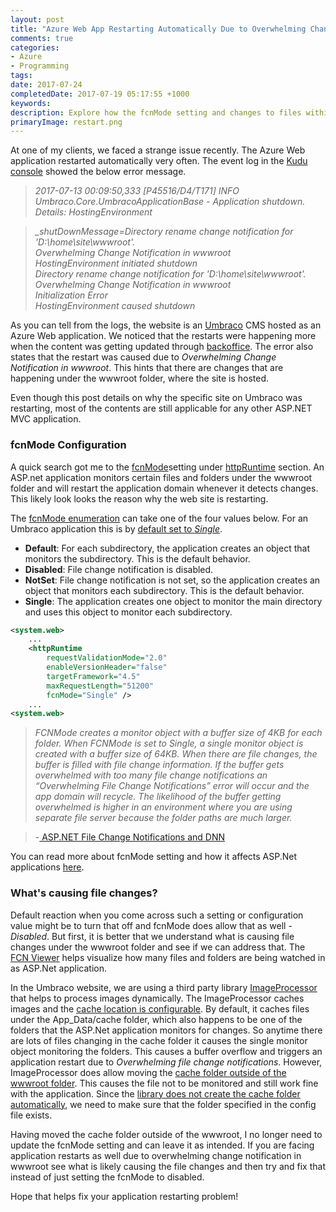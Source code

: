 ```yaml
---
layout: post
title: "Azure Web App Restarting Automatically Due to Overwhelming Change Notification"
comments: true
categories: 
- Azure
- Programming
tags: 
date: 2017-07-24
completedDate: 2017-07-19 05:17:55 +1000
keywords: 
description: Explore how the fcnMode setting and changes to files within wwwroot can cause application restarts.
primaryImage: restart.png
---
```


At one of my clients, we faced a strange issue recently. The Azure Web application restarted automatically very often. The event log in the [Kudu console](https://github.com/projectkudu/kudu/wiki/Kudu-console) showed the below error message.

> *2017-07-13 00:09:50,333 [P45516/D4/T171] INFO  Umbraco.Core.UmbracoApplicationBase - Application shutdown. Details: HostingEnvironment*

> *_shutDownMessage=Directory rename change notification for 'D:\home\site\wwwroot'.*    
> *Overwhelming Change Notification in wwwroot*     
> *HostingEnvironment initiated shutdown*    
> *Directory rename change notification for 'D:\home\site\wwwroot'.*     
> *Overwhelming Change Notification in wwwroot*     
> *Initialization Error*     
> *HostingEnvironment caused shutdown*     

As you can tell from the logs, the website is an [Umbraco](https://umbraco.com/) CMS hosted as an Azure Web application. We noticed that the restarts were happening more when the content was getting updated through [backoffice](https://our.umbraco.org/documentation/getting-started/backoffice/). The error also states that the restart was caused due to *Overwhelming Change Notification in wwwroot*. This hints that there are changes that are happening under the wwwroot folder, where the site is hosted.

<div class="alert alert-info">
Even though this post details on why the specific site on Umbraco was restarting, most of the contents are still applicable for any other ASP.NET MVC application.
</div>

### fcnMode Configuration

A quick search got me to the [fcnMode](https://msdn.microsoft.com/en-us/library/system.web.configuration.httpruntimesection.fcnmode(v=vs.110).aspx)setting under [httpRuntime](https://msdn.microsoft.com/en-us/library/system.web.configuration.httpruntimesection(v=vs.110).aspx) section. An ASP.net application monitors certain files and folders under the wwwroot folder and will restart the application domain whenever it detects changes. This likely look looks the reason why the web site is restarting.

The [fcnMode enumeration](https://msdn.microsoft.com/en-us/library/system.web.configuration.fcnmode(v=vs.110).aspx) can take one of the four values below. For an Umbraco application this is by [default set to *Single*](http://issues.umbraco.org/issue/U4-7712).

- **Default**: For each subdirectory, the application creates an object that monitors the subdirectory. This is the default behavior.   
- **Disabled**: File change notification is disabled.    
- **NotSet**: File change notification is not set, so the application creates an object that monitors each subdirectory. This is the default behavior.   
- **Single**: The application creates one object to monitor the main directory and uses this object to monitor each subdirectory.    

``` xml fcnMode set to Single for Umbraco application
<system.web>
    ...
    <httpRuntime 
        requestValidationMode="2.0" 
        enableVersionHeader="false"
        targetFramework="4.5"
        maxRequestLength="51200" 
        fcnMode="Single" />
    ...
<system.web>
```

> *FCNMode creates a monitor object with a buffer size of 4KB for each folder. When FCNMode is set to Single, a single monitor object is created with a buffer size of 64KB. When there are file changes, the buffer is filled with file change information. If the buffer gets overwhelmed with too many file change notifications an “Overwhelming File Change Notifications” error will occur and the app domain will recycle. The likelihood of the buffer getting overwhelmed is higher in an environment where you are using separate file server because the folder paths are much larger.*

> -[ ASP.NET File Change Notifications and DNN](http://www.dnnsoftware.com/community-blog/cid/154980/aspnet-file-change-notifications-and-dnn)

You can read more about fcnMode setting and how it affects ASP.Net applications [here](https://shazwazza.com/post/all-about-aspnet-file-change-notification-fcn/).

### What's causing file changes?

Default reaction when you come across such a setting or configuration value might be to turn that off and fcnMode does allow that as well - *Disabled*. But first, it is better that we understand what is causing file changes under the wwwroot folder and see if we can address that. The [FCN Viewer](https://shazwazza.com/post/fcn-file-change-notification-viewer-for-aspnet/) helps visualize how many files and folders are being watched in as ASP.Net application.

In the Umbraco website, we are using a third party library [ImageProcessor](http://imageprocessor.org/) that helps to process images dynamically. The ImageProcessor caches images and the [cache location is configurable](http://imageprocessor.org/imageprocessor-web/configuration/#cacheconfig). By default, it caches files under the App_Data/cache folder, which also happens to be one of the folders that the ASP.Net application monitors for changes. So anytime there are lots of files changing in the cache folder it causes the single monitor object monitoring the folders. This causes a buffer overflow and triggers an application restart due to *Overwhelming file change notifications*. However, ImageProcessor does allow moving the [cache folder outside of the wwwroot folder](https://github.com/JimBobSquarePants/ImageProcessor/issues/518). This causes the file not to be monitored and still work fine with the application. Since the [library does not create the cache folder automatically](https://twitter.com/Shazwazza/status/885770960321773568), we need to make sure that the folder specified in the config file exists. 

Having moved the cache folder outside of the wwwroot, I no longer need to update the fcnMode setting and can leave it as intended. If you are facing application restarts as well due to overwhelming change notification in wwwroot see what is likely causing the file changes and then try and fix that instead of just setting the fcnMode to disabled. 

Hope that helps fix your application restarting problem!